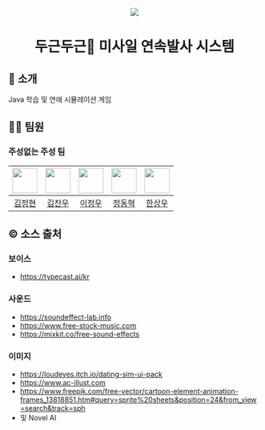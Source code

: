 <p align="middle" >
  <img src="https://user-images.githubusercontent.com/105474635/198169403-06897e20-94f6-4d0b-b1c8-e5b4535252d1.png"/>
</p>
<h1 align="middle" style="border-bottom: none"> 두근두근💓 미사일 연속발사 시스템 </h1>

## 🚀 소개

Java 학습 및 연애 시뮬레이션 게임

## 🧑‍🚀 팀원

### 주성없는 주성 팀
|<img src="https://avatars.githubusercontent.com/u/106044593?v=4" width="50">| <img src="https://avatars.githubusercontent.com/u/105474635?v=4" width="50"> | <img src="https://avatars.githubusercontent.com/u/114479384?v=4" width="50"> | <img src="https://avatars.githubusercontent.com/u/112062229?v=4" width="50"> | <img src="https://avatars.githubusercontent.com/u/114394934?v=4" width="50"> |
|:---:|:---:|:---:|:---:|:---:|
| [김정현](https://github.com/jeonghyun22) | [김찬우](https://github.com/a-ryang) | [이정우](https://github.com/clwhale) | [정동혁](https://github.com/jdh1926) | [한상우](https://github.com/newLecture0) |

## ©️ 소스 출처
### 보이스
- https://typecast.ai/kr
### 사운드
- https://soundeffect-lab.info
- https://www.free-stock-music.com
- https://mixkit.co/free-sound-effects
### 이미지
- https://loudeyes.itch.io/dating-sim-ui-pack
- https://www.ac-illust.com
- https://www.freepik.com/free-vector/cartoon-element-animation-frames_13818851.htm#query=sprite%20sheets&position=24&from_view=search&track=sph
- 및 Novel AI
